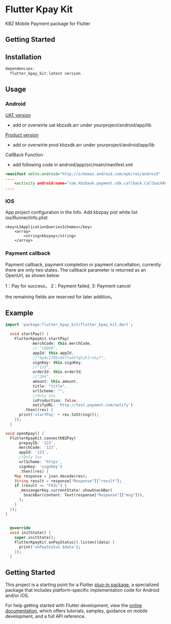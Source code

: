 # Flutter Kpay Kit

KBZ Mobile Payment package for Flutter

## Getting Started



## Installation
```dart
dependencies:
  flutter_kpay_kit:latest version
```


## Usage


### Android


[UAT version](https://drive.google.com/drive/folders/1y8rwhg8tF35U_S5CKbROrR-FXI8B-0S7?usp=share_link)   
- add or overwirte uat kbzsdk.arr under yourproject/android/app/lib

[Product version](https://drive.google.com/drive/folders/1YFiXmBNv1zAM4kZb32A8ujrMlG08pxd4?usp=share_link)  
- add or overwirte prod kbzsdk.arr under yourproject/android/app/lib



CallBack Function
- add following code in android/app/src/main/manifest.xml

```xml
<manifest xmlns:android="http://schemas.android.com/apk/res/android"
....
	<activity android:name="com.kbzbank.payment.sdk.callback.CallbackResultActivity" android:theme="@android:style/Theme.NoDisplay" android:exported="true"
....
```
### IOS
App project configuration in the Info. Add kbzpay pist white list
ios/Runner/Info.plist
```plist
<key>LSApplicationQueriesSchemes</key>
	<array>
		<string>kbzpay</string>
	</array>
```

### Payment callback
Payment callback, payment completion or payment cancellation, currently there are only two states. The callback parameter is returned as an OpenUrl, as shown below


1：Pay for success，
2：Payment failed,
3: Payment cancel

the remaining fields are reserved for later addition。

## Example
```dart
import 'package:flutter_kpay_kit/flutter_kpay_kit.dart';

  void startPay() {
    FlutterKpayKit.startPay(
            merchCode: this.merchCode,
            // "10000",
            appId: this.appId,
            //"kp4c1706c8675a45fghjklrskyf",
            signKey: this.signKey,
            //"123",
            orderId: this.orderId,
            //"294",
            amount: this.amount,
            title: "title",
            urlScheme: "",
            //Only Ios
            isProduction: false,
            notifyURL: 'http://test.payment.com/notify')
        .then((res) {
      print('startPay' + res.toString());
    });
  }

void openKpay() {
  FlutterKpayKit.connectKBZPay(
      prepayID: '123',
      merchCode: '123',
      appId: '123',
      //Only Ios
      urlScheme: 'https',
      signKey: 'signKey')
      .then((res) {
    Map response = json.decode(res);
    String result = response["Response"]["result"];
    if (result == "FAIL") {
      _messangerKey.currentState!.showSnackBar(
        SnackBar(content: Text(response["Response"]["msg"])),
      );
    }
  });
}

    
  @override
  void initState() {
    super.initState();
    FlutterKpayKit.onPayStatus().listen((data) {
      print('onPayStatus $data');
    });
  }
```

## Getting Started

This project is a starting point for a Flutter
[plug-in package](https://flutter.dev/developing-packages/),
a specialized package that includes platform-specific implementation code for
Android and/or iOS.

For help getting started with Flutter development, view the
[online documentation](https://flutter.dev/docs), which offers tutorials,
samples, guidance on mobile development, and a full API reference.

